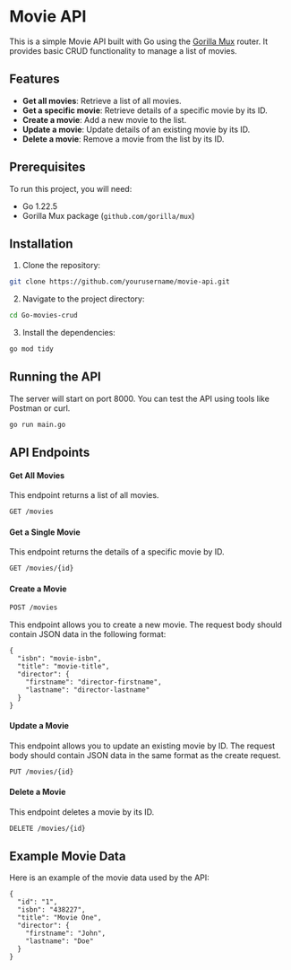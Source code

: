 # Movie API

This is a simple Movie API built with Go using the [Gorilla Mux](https://github.com/gorilla/mux) router. It provides basic CRUD functionality to manage a list of movies.

## Features

- **Get all movies**: Retrieve a list of all movies.
- **Get a specific movie**: Retrieve details of a specific movie by its ID.
- **Create a movie**: Add a new movie to the list.
- **Update a movie**: Update details of an existing movie by its ID.
- **Delete a movie**: Remove a movie from the list by its ID.

## Prerequisites

To run this project, you will need:

- Go 1.22.5
- Gorilla Mux package (`github.com/gorilla/mux`)

## Installation

1. Clone the repository:
  ```bash
  git clone https://github.com/yourusername/movie-api.git
  ```

2. Navigate to the project directory:
  ```bash
  cd Go-movies-crud
  ```

3. Install the dependencies:
  ```bash
  go mod tidy
  ```


## Running the API
The server will start on port 8000. You can test the API using tools like Postman or curl.
  ```bash
  go run main.go
  ```

## API Endpoints

#### Get All Movies
This endpoint returns a list of all movies.
  ```bash
  GET /movies
  ```

#### Get a Single Movie
This endpoint returns the details of a specific movie by ID.
  ```bash
  GET /movies/{id}
  ```

#### Create a  Movie

  ```bash
  POST /movies
  ```
This endpoint allows you to create a new movie. The request body should contain JSON data in the following format:
```
{
  "isbn": "movie-isbn",
  "title": "movie-title",
  "director": {
    "firstname": "director-firstname",
    "lastname": "director-lastname"
  }
}
```

#### Update a Movie
This endpoint allows you to update an existing movie by ID. The request body should contain JSON data in the same format as the create request.
  ```bash
  PUT /movies/{id}
  ```

#### Delete a Movie
This endpoint deletes a movie by its ID.
  ```bash
  DELETE /movies/{id}
  ```



## Example Movie Data
Here is an example of the movie data used by the API:
```
{
  "id": "1",
  "isbn": "438227",
  "title": "Movie One",
  "director": {
    "firstname": "John",
    "lastname": "Doe"
  }
}
```